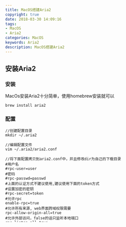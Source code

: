 ```yaml
---
title: MacOS搭建Aria2
copyright: true
date: 2018-03-30 14:09:16
tags: 
- MacOS
- Aria2
categories: MacOS
keywords: Aria2
description: MacOS搭建Aria2
---
```


## 安装Aria2

### 安装

MacOs安装Aria2十分简单，使用homebrew安装就可以

```
brew install aria2
```

### 配置

```
//创建配置目录
mkdir ~/.aria2

//编辑配置文件
vim ~/.aria2/aria2.conf

//将下面配置拷贝到aria2.conf中，并且修改dir为自己的下载目录
#用户名
#rpc-user=user
#密码
#rpc-passwd=passwd
#上面的认证方式不建议使用,建议使用下面的token方式
#设置加密的密钥
#rpc-secret=token
#允许rpc
enable-rpc=true
#允许所有来源, web界面跨域权限需要
rpc-allow-origin-all=true
#允许外部访问，false的话只监听本地端口
rpc-listen-all=true
#RPC端口, 仅当默认端口被占用时修改
#rpc-listen-port=6800
#最大同时下载数(任务数), 路由建议值: 3
max-concurrent-downloads=5
#断点续传
continue=true
#同服务器连接数
max-connection-per-server=5
#最小文件分片大小, 下载线程数上限取决于能分出多少片, 对于小文件重要
min-split-size=10M
#单文件最大线程数, 路由建议值: 5
split=10
#下载速度限制
max-overall-download-limit=0
#单文件速度限制
max-download-limit=0
#上传速度限制
max-overall-upload-limit=0
#单文件速度限制
max-upload-limit=0
#断开速度过慢的连接
#lowest-speed-limit=0
#验证用，需要1.16.1之后的release版本
#referer=*
#文件保存路径, 默认为当前启动位置
dir=/Users/woniu/Downloads
#文件缓存, 使用内置的文件缓存, 如果你不相信Linux内核文件缓存和磁盘内置缓存时使用, 需要1.16及以上版本
#disk-cache=0
#另一种Linux文件缓存方式, 使用前确保您使用的内核支持此选项, 需要1.15及以上版本(?)
#enable-mmap=true
#文件预分配, 能有效降低文件碎片, 提高磁盘性能. 缺点是预分配时间较长
#所需时间 none < falloc ? trunc « prealloc, falloc和trunc需要文件系统和内核支持
file-allocation=prealloc
```

### 运行aria2

```
aria2c

//检查是否已启动
ps aux|grep aria2c
```

## UI设置

访问https://ziahamza.github.io/webui-aria2/

然后点击设置-链接设置

将主机修改为：localhost

端口：6800

取消ssl/ssh的勾选

## 安装百度云插件

下载[百度插件](https://yalv.me/download/aria2/Exporter.zip)，解压

在chrome浏览器中，设置-更多工具-扩展程序-开启开发者模式-加载已解压的拓展程序

安装之后，随便打开一个百度网盘的资源，发现多了一个导出下载的选项，里面有ARIA2 RPC，使用这个下载rpc文件，然后自动会使用aria2进行下载

## ~~安装迅雷插件（迅雷已屏蔽）~~

该方案目前已经被迅雷屏蔽
